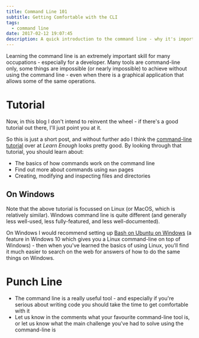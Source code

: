 ```yaml
---
title: Command Line 101
subtitle: Getting Comfortable with the CLI
tags:
  - command line
date: 2017-02-12 19:07:45
description: A quick introduction to the command line - why it's important and what it can do
---
```


Learning the command line is an extremely important skill for many occupations - especially for a developer.  Many tools are command-line only, some things are impossible (or nearly impossible) to achieve without using the command line - even when there is a graphical application that allows some of the same operations.

# Tutorial

Now, in this blog I don't intend to reinvent the wheel - if there's a good tutorial out there, I'll just point you at it.

So this is just a short post, and without further ado I think the [command-line tutorial](https://www.learnenough.com/command-line-tutorial) over at *Learn Enough* looks pretty good.  By looking through that tutorial, you should learn about:

* The basics of how commands work on the command line
* Find out more about commands using `man` pages
* Creating, modifying and inspecting files and directories

## On Windows

Note that the above tutorial is focussed on Linux (or MacOS, which is relatively similar).  Windows command line is quite different (and generally less well-used, less fully-featured, and less well-documented).

On Windows I would recommend setting up [Bash on Ubuntu on Windows](https://msdn.microsoft.com/en-gb/commandline/wsl/about) (a feature in Windows 10 which gives you a Linux command-line on top of Windows) - then when you've learned the basics of using Linux, you'll find it much easier to search on the web for answers of how to do the same things on Windows.

# Punch Line

* The command line is a really useful tool - and especially if you're serious about writing code you should take the time to get comfortable with it
* Let us know in the comments what your favourite command-line tool is, or let us know what the main challenge you've had to solve using the command-line is
